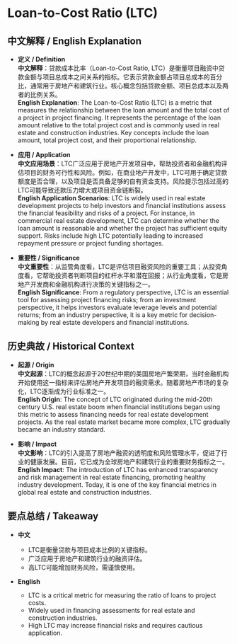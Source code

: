 # Loan-to-Cost Ratio (LTC)

## 中文解释 / English Explanation

* **定义 / Definition**  
  **中文解释**：贷款成本比率（Loan-to-Cost Ratio, LTC）是衡量项目融资中贷款金额与项目总成本之间关系的指标。它表示贷款金额占项目总成本的百分比，通常用于房地产和建筑行业。核心概念包括贷款金额、项目总成本以及两者的比例关系。  
  **English Explanation**: The Loan-to-Cost Ratio (LTC) is a metric that measures the relationship between the loan amount and the total cost of a project in project financing. It represents the percentage of the loan amount relative to the total project cost and is commonly used in real estate and construction industries. Key concepts include the loan amount, total project cost, and their proportional relationship.

* **应用 / Application**  
  **中文应用场景**：LTC广泛应用于房地产开发项目中，帮助投资者和金融机构评估项目的财务可行性和风险。例如，在商业地产开发中，LTC可用于确定贷款额度是否合理，以及项目是否具备足够的自有资金支持。风险提示包括过高的LTC可能导致还款压力增大或项目资金链断裂。  
  **English Application Scenarios**: LTC is widely used in real estate development projects to help investors and financial institutions assess the financial feasibility and risks of a project. For instance, in commercial real estate development, LTC can determine whether the loan amount is reasonable and whether the project has sufficient equity support. Risks include high LTC potentially leading to increased repayment pressure or project funding shortages.

* **重要性 / Significance**  
  **中文重要性**：从监管角度看，LTC是评估项目融资风险的重要工具；从投资角度看，它帮助投资者判断项目的杠杆水平和潜在回报；从行业角度看，它是房地产开发商和金融机构进行决策的关键指标之一。  
  **English Significance**: From a regulatory perspective, LTC is an essential tool for assessing project financing risks; from an investment perspective, it helps investors evaluate leverage levels and potential returns; from an industry perspective, it is a key metric for decision-making by real estate developers and financial institutions.

## 历史典故 / Historical Context

* **起源 / Origin**  
  **中文起源**：LTC的概念起源于20世纪中期的美国房地产繁荣期，当时金融机构开始使用这一指标来评估房地产开发项目的融资需求。随着房地产市场的复杂化，LTC逐渐成为行业标准之一。  
  **English Origin**: The concept of LTC originated during the mid-20th century U.S. real estate boom when financial institutions began using this metric to assess financing needs for real estate development projects. As the real estate market became more complex, LTC gradually became an industry standard.

* **影响 / Impact**  
  **中文影响**：LTC的引入提高了房地产融资的透明度和风险管理水平，促进了行业的健康发展。目前，它已成为全球房地产和建筑行业的重要财务指标之一。  
  **English Impact**: The introduction of LTC has enhanced transparency and risk management in real estate financing, promoting healthy industry development. Today, it is one of the key financial metrics in global real estate and construction industries.

## 要点总结 / Takeaway

* **中文**  
  - LTC是衡量贷款与项目成本比例的关键指标。  
  - 广泛应用于房地产和建筑行业的融资评估。  
  - 高LTC可能增加财务风险，需谨慎使用。

* **English**  
  - LTC is a critical metric for measuring the ratio of loans to project costs.  
  - Widely used in financing assessments for real estate and construction industries.  
  - High LTC may increase financial risks and requires cautious application.
